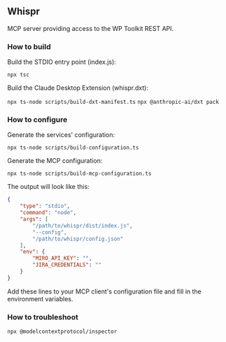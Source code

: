 ## Whispr

MCP server providing access to the WP Toolkit REST API.

### How to build

Build the STDIO entry point (index.js):

`npx tsc`

Build the Claude Desktop Extension (whispr.dxt):

`npx ts-node scripts/build-dxt-manifest.ts`
`npx @anthropic-ai/dxt pack`

### How to configure

Generate the services' configuration:

`npx ts-node scripts/build-configuration.ts`

Generate the MCP configuration:

`npx ts-node scripts/build-mcp-configuration.ts`

The output will look like this:

```json
{
    "type": "stdio",
    "command": "node",
    "args": [
        "/path/to/whispr/dist/index.js",
        "--config",
        "/path/to/whispr/config.json"
    ],
    "env": {
        "MIRO_API_KEY": "",
        "JIRA_CREDENTIALS": ""
    }
}
```

Add these lines to your MCP client's configuration file and fill in the environment variables.

### How to troubleshoot

`npx @modelcontextprotocol/inspector`
